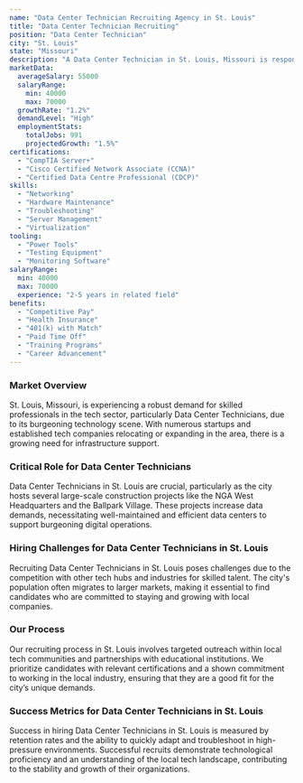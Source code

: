 ```yaml
---
name: "Data Center Technician Recruiting Agency in St. Louis"
title: "Data Center Technician Recruiting"
position: "Data Center Technician"
city: "St. Louis"
state: "Missouri"
description: "A Data Center Technician in St. Louis, Missouri is responsible for maintaining and monitoring large server networks, handling data backup/recovery, and ensuring network security."
marketData:
  averageSalary: 55000
  salaryRange:
    min: 40000
    max: 70000
  growthRate: "1.2%"
  demandLevel: "High"
  employmentStats:
    totalJobs: 991
    projectedGrowth: "1.5%"
certifications:
  - "CompTIA Server+"
  - "Cisco Certified Network Associate (CCNA)"
  - "Certified Data Centre Professional (CDCP)"
skills:
  - "Networking"
  - "Hardware Maintenance"
  - "Troubleshooting"
  - "Server Management"
  - "Virtualization"
tooling:
  - "Power Tools"
  - "Testing Equipment"
  - "Monitoring Software"
salaryRange:
  min: 40000
  max: 70000
  experience: "2-5 years in related field"
benefits:
  - "Competitive Pay"
  - "Health Insurance"
  - "401(k) with Match"
  - "Paid Time Off"
  - "Training Programs"
  - "Career Advancement"
---
```


### Market Overview
St. Louis, Missouri, is experiencing a robust demand for skilled professionals in the tech sector, particularly Data Center Technicians, due to its burgeoning technology scene. With numerous startups and established tech companies relocating or expanding in the area, there is a growing need for infrastructure support.

### Critical Role for Data Center Technicians
Data Center Technicians in St. Louis are crucial, particularly as the city hosts several large-scale construction projects like the NGA West Headquarters and the Ballpark Village. These projects increase data demands, necessitating well-maintained and efficient data centers to support burgeoning digital operations.

### Hiring Challenges for Data Center Technicians in St. Louis
Recruiting Data Center Technicians in St. Louis poses challenges due to the competition with other tech hubs and industries for skilled talent. The city's population often migrates to larger markets, making it essential to find candidates who are committed to staying and growing with local companies.

### Our Process
Our recruiting process in St. Louis involves targeted outreach within local tech communities and partnerships with educational institutions. We prioritize candidates with relevant certifications and a shown commitment to working in the local industry, ensuring that they are a good fit for the city’s unique demands.

### Success Metrics for Data Center Technicians in St. Louis
Success in hiring Data Center Technicians in St. Louis is measured by retention rates and the ability to quickly adapt and troubleshoot in high-pressure environments. Successful recruits demonstrate technological proficiency and an understanding of the local tech landscape, contributing to the stability and growth of their organizations.